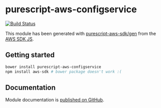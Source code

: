 # purescript-aws-configservice

[![Build Status](https://app.wercker.com/status/5909b9e96d1080804b17a28f72f87b6b/s/master)](https://app.wercker.com/project/byKey/5909b9e96d1080804b17a28f72f87b6b)

This module has been generated with [purescript-aws-sdk/gen](https://github.com/purescript-aws-sdk/gen) from the [AWS SDK JS](https://github.com/aws/aws-sdk-js).

## Getting started

```sh
bower install purescript-aws-configservice
npm install aws-sdk # bower package doesn't work :(
```

## Documentation

Module documentation is [published on GitHub](https://github.com/purescript-aws-sdk/purescript-aws-configservice/tree/master/docs).
